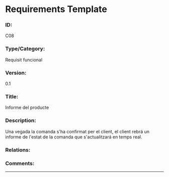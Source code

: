 # Requirements Template
### ID: 
C08
### Type/Category: 
Requisit funcional 
### Version: 
0.1
### Title: 
Informe del producte 
### Description: 
Una vegada la comanda s'ha confirmat per el client, el client rebrá un informe de l'estat de la comanda que s'actualitzará en temps real.

### Relations: 
### Comments: 
---
